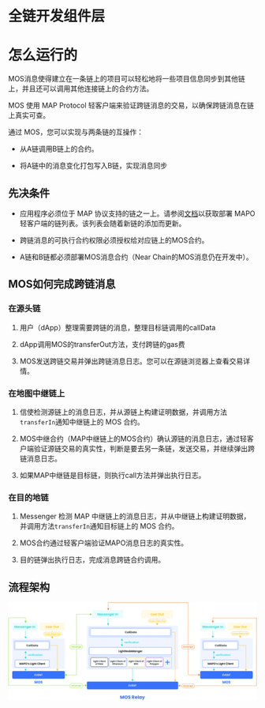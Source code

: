 # 全链开发组件层

# 怎么运行的

MOS消息使得建立在一条链上的项目可以轻松地将一些项目信息同步到其他链上，并且还可以调用其他连接链上的合约方法。

MOS 使用 MAP Protocol 轻客户端来验证跨链消息的交易，以确保跨链消息在链上真实可查。

通过 MOS，您可以实现与两条链的互操作：

- 从A链调用B链上的合约。

- 将A链中的消息变化打包写入B链，实现消息同步

## 先决条件

- 应用程序必须位于 MAP 协议支持的链之一上。请参阅[文档](https://docs.mapprotocol.io/develop/light-client)以获取部署 MAPO 轻客户端的链列表。该列表会随着新链的添加而更新。

- 跨链消息的可执行合约权限必须授权给对应链上的MOS合约。

- A链和B链都必须部署MOS消息合约（Near Chain的MOS消息仍在开发中）。

## MOS如何完成跨链消息

### 在源头链
1. 用户（dApp）整理需要跨链的消息，整理目标链调用的callData

2. dApp调用MOS的transferOut方法，支付跨链的gas费

3. MOS发送跨链交易并弹出跨链消息日志。您可以在源链浏览器上查看交易详情。

### 在地图中继链上

1. 信使检测源链上的消息日志，并从源链上构建证明数据，并调用方法`transferIn`通知中继链上的 MOS 合约。

2. MOS中继合约（MAP中继链上的MOS合约）确认源链的消息日志，通过轻客户端验证源链交易的真实性，判断是要去另一条链，发送交易，并继续弹出跨链消息日志。

3. 如果MAP中继链是目标链，则执行call方法并弹出执行日志。

### 在目的地链

1. Messenger 检测 MAP 中继链上的消息日志，并从中继链上构建证明数据，并调用方法`transferIn`通知目标链上的 MOS 合约。

2. MOS合约通过轻客户端验证MAPO消息日志的真实性。

3. 目的链弹出执行日志，完成消息跨链合约调用。

## 流程架构

![messageFlow](./crossChainMessage.png)